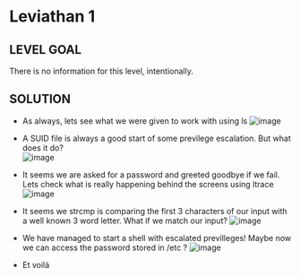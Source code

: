 # Leviathan 1 

## LEVEL GOAL

There is no information for this level, intentionally.

## SOLUTION

- As always, lets see what we were given to work with using ls
 ![image](https://user-images.githubusercontent.com/44790709/201243634-b52cc05a-a074-46cf-8cac-c98e4d5666d4.png)

- A SUID file is always a good start of some previlege escalation. But what does it do?                        
 ![image](https://user-images.githubusercontent.com/44790709/201244152-592de533-81b5-4efe-8aaa-2fcf1df862ae.png)

- It seems we are asked for a password and greeted goodbye if we fail. Lets check what is really happening behind the screens using ltrace
 ![image](https://user-images.githubusercontent.com/44790709/201243857-b1486122-0164-4da1-8367-13ad27474bc8.png)

- It seems we strcmp is comparing the first 3 characters of our input with a well known 3 word letter. What if we match our input?
![image](https://user-images.githubusercontent.com/44790709/201244370-6bc31cf1-da25-4666-a031-a544682aa83b.png)

- We have managed to start a shell with escalated previlleges! Maybe now we can access the password stored in /etc ?
![image](https://user-images.githubusercontent.com/44790709/201244614-aa7c649e-d0bf-4913-ae30-81831a79878c.png)

- Et voilá
 
